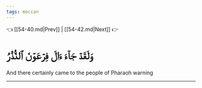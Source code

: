 ```yaml
---
tags: meccan
---
```


👈 [[54-40.md|Prev]] | [[54-42.md|Next]] 👉

# وَلَقَدۡ جَآءَ ءَالَ فِرۡعَوۡنَ ٱلنُّذُرُ

And there certainly came to the people of Pharaoh warning

---


